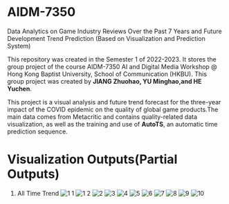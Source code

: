 # AIDM-7350

Data Analytics on Game Industry Reviews Over the Past 7 Years and Future Development Trend Prediction (Based on Visualization and Prediction System)

This repository was created in the Semester 1 of 2022-2023. It stores the group project of the course AIDM-7350 AI and Digital Media Workshop @ Hong Kong Baptist University, School of Communication (HKBU). This group project was created by <b>JIANG Zhuohao, YU Minghao,and HE Yuchen</b>.

This project is a visual analysis and future trend forecast for the three-year impact of the COVID epidemic on the quality of global game products.The main data comes from Metacritic and contains quality-related data visualization, as well as the training and use of <b>AutoTS</b>, an automatic time prediction sequence.

# Visualization Outputs(Partial Outputs)
1. All Time Trend
![1 1](https://github.com/antiwarp2000/AIDM-7350/assets/113169589/5706030d-827d-4806-9148-fca7b37c07f6)
![1 2](https://github.com/antiwarp2000/AIDM-7350/assets/113169589/e9271cbc-564e-446a-8b6e-253217263361)
![2](https://github.com/antiwarp2000/AIDM-7350/assets/113169589/0fd610a2-c429-4478-9457-7d47bbfeaf25)
![3](https://github.com/antiwarp2000/AIDM-7350/assets/113169589/3a207338-e870-4e8c-8c63-c75a665075e7)
![4](https://github.com/antiwarp2000/AIDM-7350/assets/113169589/570b4b40-2f2d-4296-bb85-d5a3636a49de)
![5](https://github.com/antiwarp2000/AIDM-7350/assets/113169589/31d23727-0aa6-4ae2-9d94-15483ad21c42)
![6](https://github.com/antiwarp2000/AIDM-7350/assets/113169589/05439b26-fc5e-4665-92de-ddd985591afc)
![7](https://github.com/antiwarp2000/AIDM-7350/assets/113169589/076128c1-a3cf-4b04-9393-df91c9d4b39b)
![8](https://github.com/antiwarp2000/AIDM-7350/assets/113169589/26ed7481-628b-4542-9f31-d6b7f43cda03)
![9](https://github.com/antiwarp2000/AIDM-7350/assets/113169589/08103a15-e0cf-4d6b-a8b4-0aa1e90f90d5)
![10](https://github.com/antiwarp2000/AIDM-7350/assets/113169589/fb6ddfae-f276-4555-a09f-d83f46d62a53)



